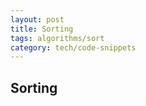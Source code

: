 ```yaml
---
layout: post
title: Sorting
tags: algorithms/sort
category: tech/code-snippets
---
```


## Sorting 

<script src="https://gist.github.com/selimslab/605aa2d2472970e9b95fc10d6f5a6edc.js"></script>

